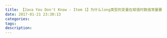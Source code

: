 ```yaml
---
title: 【Java You Don't Know - Item 1】为什么long类型的变量在赋值时数值常量要加“L”
date: 2017-01-21 23:30:13
categories:
tags:
description:
---
```



